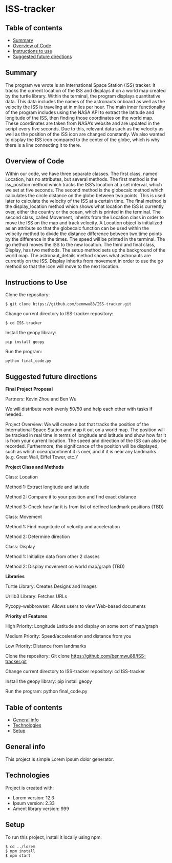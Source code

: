 # ISS-tracker


## Table of contents
* [Summary](#summary)
* [Overview of Code](#overview-of-code)
* [Instructions to use](#instructions-to-use)
* [Suggested future directions](#suggested-future-directions)

## Summary
The program we wrote is an International Space Station (ISS) tracker. It tracks the current location of the ISS and displays it on a world map created by the turtle library. Within the terminal, the program displays quantitative data. This data includes the names of the astronauts onboard as well as the velocity the ISS is traveling at in miles per hour. The main inner functionality of the program includes using the NASA API to extract the latitude and longitude of the ISS, then finding  those coordinates on the world map. These coordinates are taken from NASA’s website and are updated in the script every five seconds. Due to this, relevant data such as the velocity as well as the position of the ISS icon are changed constantly. We also wanted to display the ISS icon compared to the center of the globe, which is why there is a line connecting it to there. 

## Overview of Code
Within our code, we have three separate classes. The first class, named Location, has no attributes, but several methods. The first method is the iss_position method which tracks the ISS’s location at a set interval, which we set at five seconds. The second method is the globecalc method which calculates the circle distance on the globe between two points. This is used later to calculate the velocity of the ISS at a certain time. The final method is the display_location method which shows what location the ISS is currently over, either the country or the ocean, which is printed in the terminal. 
The second class, called Movement, inherits from the Location class in order to move the ISS on the map and track velocity. A Location object is initialized as an attribute so that the globecalc function can be used within the velocity method to divide the distance difference between two time points by the difference in the times. The speed will be printed in the terminal. The go method moves the ISS to the new location.
The third and final class, Display, has two methods. The setup method sets up the background of the world map. The astronaut_details method shows what astronauts are currently on the ISS. Display inherits from movement in order to use the go method so that the icon will move to the next location. 

## Instructions to Use
Clone the repository:
```
$ git clone https://github.com/benmwu88/ISS-tracker.git
```
Change current directory to ISS-tracker repository:
```
$ cd ISS-tracker
```
Install the geopy library:
```
pip install geopy
```
Run the program:
```
python final_code.py
```
## Suggested future directions





**Final Project Proposal**

Partners: Kevin Zhou and Ben Wu

We will distribute work evenly 50/50 and help each other with tasks if needed.

Project Overview: We will create a bot that tracks the position of the International Space Station and map it out on a world map. The position will be tracked in real
time in terms of longitude and latitude and show how far it is from your current location. The speed and direction of the ISS can also be recorded. Furthermore, the
significance of the position will be displayed, such as which ocean/continent it is over, and if it is near any landmarks (e.g. Great Wall, Eiffel Tower, etc.)’

**Project Class and Methods**

Class: Location 

Method 1: Extract longitude and latitude

Method 2: Compare it to your position and find exact distance

Method 3: Check how far it is from list of defined landmark positions (TBD)

Class: Movement

Method 1: Find magnitude of velocity and acceleration

Method 2: Determine direction

Class: Display

Method 1: Initialize data from other 2 classes

Method 2: Display movement on world map/graph (TBD)


**Libraries**

Turtle Library: Creates Designs and Images

Urllib3 Library: Fetches URLs

Pycopy-webbrowser: Allows users to view Web-based documents

**Priority of Features**

High Priority: Longitude Latitude and display on some sort of map/graph

Medium Priority: Speed/acceleration and distance from you

Low Priority: Distance from landmarks

Clone the repository:
Git clone https://github.com/benmwu88/ISS-tracker.git

Change current directory to ISS-tracker repository:
cd ISS-tracker

Install the geopy library:
pip install geopy

Run the program:
python final_code.py

## Table of contents
* [General info](#general-info)
* [Technologies](#technologies)
* [Setup](#setup)

## General info
This project is simple Lorem ipsum dolor generator.
	
## Technologies
Project is created with:
* Lorem version: 12.3
* Ipsum version: 2.33
* Ament library version: 999
	
## Setup
To run this project, install it locally using npm:

```
$ cd ../lorem
$ npm install
$ npm start
